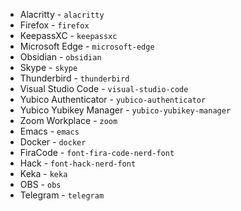 - Alacritty - `alacritty`
- Firefox - `firefox`
- KeepassXC - `keepassxc`
- Microsoft Edge - `microsoft-edge`
- Obsidian - `obsidian`
- Skype - `skype`
- Thunderbird - `thunderbird`
- Visual Studio Code - `visual-studio-code`
- Yubico Authenticator - `yubico-authenticator`
- Yubico Yubikey Manager - `yubico-yubikey-manager`
- Zoom Workplace - `zoom`
- Emacs - `emacs`
- Docker - `docker`
- FiraCode - `font-fira-code-nerd-font`
- Hack - `font-hack-nerd-font`
- Keka - `keka`
- OBS - `obs`
- Telegram - `telegram`